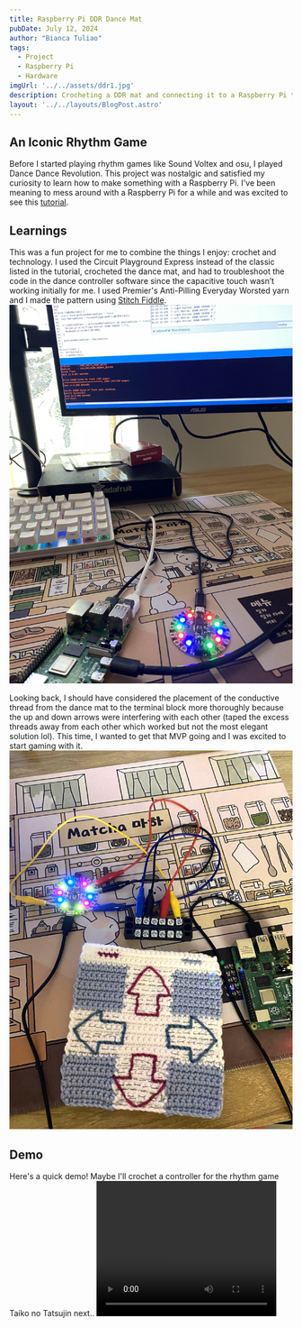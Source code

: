 ```yaml
---
title: Raspberry Pi DDR Dance Mat
pubDate: July 12, 2024
author: "Bianca Tuliao"
tags:
  - Project
  - Raspberry Pi
  - Hardware
imgUrl: '../../assets/ddr1.jpg'
description: Crocheting a DDR mat and connecting it to a Raspberry Pi to use it as a controller.
layout: '../../layouts/BlogPost.astro'
---
```


## An Iconic Rhythm Game

Before I started playing rhythm games like Sound Voltex and osu, I played Dance Dance Revolution. This project was nostalgic and satisfied my curiosity to learn how to make something with a Raspberry Pi. I've been meaning to mess around with a Raspberry Pi for a while and was excited to see this <a target="_blank" href="https://www.popsci.com/story/diy/build-arcade-dance-game/">tutorial</a>.

## Learnings

This was a fun project for me to combine the things I enjoy: crochet and technology. I used the Circuit Playground Express instead of the classic listed in the tutorial, crocheted the dance mat, and had to troubleshoot the code in the dance controller software since the capacitive touch wasn’t working initially for me. I used Premier's Anti-Pilling Everyday Worsted yarn and I made the pattern using <a href="https://www.stitchfiddle.com/en" target="_blank">Stitch Fiddle</a>.
![Debugging code for Raspberry Pi](../../assets/ddr2.jpg)

Looking back, I should have considered the placement of the conductive thread from the dance mat to the terminal block more thoroughly because the up and down arrows were interfering with each other (taped the excess threads away from each other which worked but not the most elegant solution lol). This time, I wanted to get that MVP going and I was excited to start gaming with it.
![Crocheted Dance Dance Revolution mat connected to Raspberry Pi](../../assets/ddr3.jpg)

## Demo

Here's a quick demo! Maybe I'll crochet a controller for the rhythm game Taiko no Tatsujin next..
<video src="/ddrvid.mp4" width="320" height="240" controls></video>